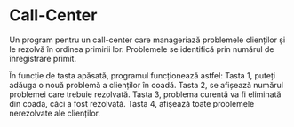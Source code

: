 # Call-Center
Un program pentru un call-center care manageriază problemele clienților și le rezolvă în ordinea primirii lor. Problemele se identifică prin numărul de înregistrare primit.

În funcție de tasta apăsată, programul funcționează astfel:
Tasta 1, puteți adăuga o nouă problemă a clienților în coadă.
Tasta 2, se afișează numărul problemei care trebuie rezolvată.
Tasta 3, problema curentă va fi eliminată din coada, căci a fost rezolvată.
Tasta 4, afișează toate problemele nerezolvate ale clienților.
